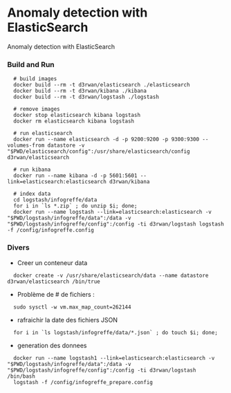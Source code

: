 Anomaly detection with ElasticSearch
====================================

Anomaly detection with ElasticSearch

### Build and Run

```
  # build images
  docker build --rm -t d3rwan/elasticsearch ./elasticsearch
  docker build --rm -t d3rwan/kibana ./kibana
  docker build --rm -t d3rwan/logstash ./logstash

  # remove images 
  docker stop elasticsearch kibana logstash
  docker rm elasticsearch kibana logstash
  
  # run elasticsearch
  docker run --name elasticsearch -d -p 9200:9200 -p 9300:9300 --volumes-from datastore -v "$PWD/elasticsearch/config":/usr/share/elasticsearch/config d3rwan/elasticsearch

  # run kibana
  docker run --name kibana -d -p 5601:5601 --link=elasticsearch:elasticsearch d3rwan/kibana
  
  # index data
  cd logstash/infogreffe/data
  for i in `ls *.zip` ; do unzip $i; done; 
  docker run --name logstash --link=elasticsearch:elasticsearch -v "$PWD/logstash/infogreffe/data":/data -v "$PWD/logstash/infogreffe/config":/config -ti d3rwan/logstash logstash -f /config/infogreffe.config 

```


### Divers

* Creer un conteneur data
```
  docker create -v /usr/share/elasticsearch/data --name datastore d3rwan/elasticsearch /bin/true
```

* Problème de # de fichiers : 
```
  sudo sysctl -w vm.max_map_count=262144
```

* rafraichir la date des fichiers JSON
```
  for i in `ls logstash/infogreffe/data/*.json` ; do touch $i; done; 
```

* generation des donnees
```
  docker run --name logstash1 --link=elasticsearch:elasticsearch -v "$PWD/logstash/infogreffe/data":/data -v "$PWD/logstash/infogreffe/config":/config -ti d3rwan/logstash /bin/bash 
  logstash -f /config/infogreffe_prepare.config
```
